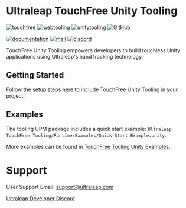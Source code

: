 <!--links-->
[discord]: https://discord.com/invite/3VCndThqxS "Discord Server"
[touchfree]: https://developer.leapmotion.com/touchfree "TouchFree Download"
[web]: https://developer.leapmotion.com/touchfree-tooling-for-web "TouchFree Web Tooling"
[unity]: https://developer.leapmotion.com/touchfree-tooling-unity "TouchFree Unity Tooling"

[documentation]: https://docs.ultraleap.com/touchfree-user-manual/tooling-for-unity.html "Ultraleap TouchFree Unity Tooling Documentation"
[setup]: https://docs.ultraleap.com/touchfree-user-manual/tooling-for-unity.html#setup "Ultraleap TouchFree Unity Tooling Setup Documentation"
[examples]: https://github.com/ultraleap/TouchFree-Tooling-Examples/tree/develop/Examples-Unity "Ultraleap TouchFree Tooling Unity Examples"

<!--content-->
# Ultraleap TouchFree Unity Tooling

[![touchfree](https://img.shields.io/badge/TouchFree-00cf75)][touchfree]
[![webtooling](https://img.shields.io/badge/Web%20Tooling-00cf75)][web]
[![unitytooling](https://img.shields.io/badge/Unity%20Tooling-00cf75)][unity]
![GitHub](https://img.shields.io/github/license/ultraleap/TouchFreeUnityTooling)

[![documentation](https://img.shields.io/badge/Documentation-docs.ultraleap.com-e47400)][documentation]
[![mail](https://img.shields.io/badge/Email%20Support%20-%20support%40ultraleap.com-7535de)](mailto:support@ultraleap.com)
[![discord](https://img.shields.io/badge/Ultraleap%20Developer%20Discord-7535de)][discord]

TouchFree Unity Tooling empowers developers to build touchless Unity applications using Ultraleap's hand tracking technology.

## Getting Started

Follow the [setup steps here][setup] to include TouchFree Unity Tooling in your project.

## Examples

The tooling UPM package includes a quick start example: `Ultraleap TouchFree Tooling/Runtime/Examples/Quick-Start Example.unity`.

More examples can be found in [TouchFree Tooling Unity Examples][examples].

# Support

User Support Email: support@ultraleap.com

[Ultraleap Developer Discord][discord]